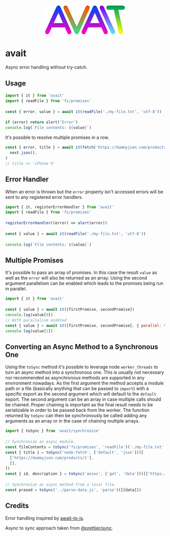<p align="center">
  <img src="https://github.com/tobua/avait/raw/main/logo.png" alt="avait" width="50%">
</p>

# avait

Async error handling without try-catch.

## Usage

```js
import { it } from 'avait'
import { readFile } from 'fs/promises'

const { error, value } = await it(readFile('./my-file.txt', 'utf-8'))

if (error) return alert('Error')
console.log(`File contents: ${value}`)
```

It's possible to resolve multiple promises in a row.

```js
const { error, title } = await it(fetch('https://dummyjson.com/products/1')).add((next) =>
  next.json(),
)
// title => 'iPhone 9'
```

## Error Handler

When an error is thrown but the `error` property isn't accessed errors will be sent to any registered error handlers.

```js
import { it, registerErrorHandler } from 'avait'
import { readFile } from 'fs/promises'

registerErrorHandler((error) => alert(error))

const { value } = await it(readFile('./my-file.txt', 'utf-8'))

console.log(`File contents: ${value}`)
```

## Multiple Promises

It's possible to pass an array of promises. In this case the result `value` as well as the `error` will also be returned as an array. Using the second argument parallelism can be enabled which leads to the promises being run in parallel.

```js
import { it } from 'avait'

const { value } = await it([firstPromise, secondPromise])
console.log(value[0])
// With parallelism enabled
const { value } = await it([firstPromise, secondPromise], { parallel: true })
console.log(value[1])
```

## Converting an Async Method to a Synchronous One

Using the `toSync` method it's possible to leverage node `worker_threads` to turn an async method into a synchronous one. This is usually not necessary nor recommended as asynchronous methods are supported in any environment nowadays. As the first argument the method accepts a module path or a file (basically anything that can be passed to `import`) with a specific export as the second argument which will default to the `default` export. The second argument can be an array in case multiple calls should be chained. Proper chaining is important as the final result needs to be serializable in order to be passed back from the worker. The function returned by `toSync` can then be synchronously be called adding any arguments as an array or in the case of chaining multiple arrays.

```js
import { toSync } from 'avait/synchronize'

// Synchronize an async module.
const fileContents = toSync('fs/promises', 'readFile')('./my-file.txt', 'utf-8')
const { title } = toSync('node-fetch', ['default', 'json'])([
  ['https://dummyjson.com/products/1'],
  [],
])
const { id, description } = toSync('axios', ['get', 'data'])([['https://dummyjson.com/products/1']])

// Synchronize an async method from a local file.
const prased = toSync('../parse-data.js', 'parse')([[data]])
```

## Credits

Error handling inspired by [await-to-js](https://github.com/scopsy/await-to-js).

Async to sync approach taken from [@prettier/sync](https://github.com/prettier/prettier-synchronized).
